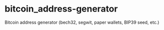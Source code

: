 # bitcoin_address-generator
Bitcoin address generator (bech32, segwit, paper wallets, BIP39 seed, etc.)
